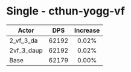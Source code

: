 # Single - cthun-yogg-vf
| Actor | DPS | Increase |
|---|:---:|:---:|
|2_vf_3_da|62192|0.02%|
|2vf_3_daup|62192|0.02%|
|Base|62179|0.00%|
